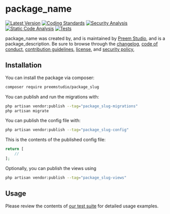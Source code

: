 # package_name

[![Latest Version](https://badge.sh/packagist/version/PreemStudio/package_slug)](https://packagist.org/packages/preemstudio/package_slug)
[![Coding Standards](https://badge.sh/github/check-runs/PreemStudio/package_slug/main/coding-standards)](https://github.com/PreemStudio/package_slug/actions)
[![Security Analysis](https://badge.sh/github/check-runs/PreemStudio/package_slug/main/security-analysis)](https://github.com/PreemStudio/package_slug/actions)
[![Static Code Analysis](https://badge.sh/github/check-runs/PreemStudio/package_slug/main/static-code-analysis)](https://github.com/PreemStudio/package_slug/actions)
[![Tests](https://badge.sh/github/check-runs/PreemStudio/package_slug/main/tests)](https://github.com/PreemStudio/package_slug/actions)

package_name was created by, and is maintained by [Preem Studio](https://github.com/PreemStudio), and is a package_description. Be sure to browse through the
[changelog](CHANGELOG.md), [code of conduct](.github/CODE_OF_CONDUCT.md), [contribution guidelines](.github/CONTRIBUTING.md), [license](LICENSE), and [security policy](.github/SECURITY.md),

## Installation

You can install the package via composer:

```bash
composer require preemstudio/package_slug
```

You can publish and run the migrations with:

```bash
php artisan vendor:publish --tag="package_slug-migrations"
php artisan migrate
```

You can publish the config file with:

```bash
php artisan vendor:publish --tag="package_slug-config"
```

This is the contents of the published config file:

```php
return [
    //
];
```

Optionally, you can publish the views using

```bash
php artisan vendor:publish --tag="package_slug-views"
```

## Usage

Please review the contents of [our test suite](/tests) for detailed usage examples.

